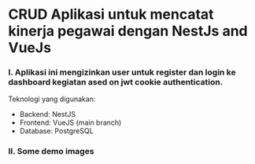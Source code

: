 # CRUD Aplikasi untuk mencatat kinerja pegawai dengan NestJs and VueJs


### I. Aplikasi ini mengizinkan user untuk register dan login ke dashboard kegiatan ased on jwt cookie authentication. 
Teknologi yang digunakan:
* Backend: NestJS
* Frontend: VueJS (main branch)
* Database: PostgreSQL

### II. Some demo images


